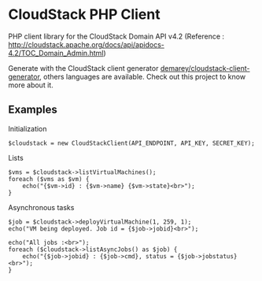 CloudStack PHP Client
=====================

PHP client library for the CloudStack Domain API v4.2 (Reference : http://cloudstack.apache.org/docs/api/apidocs-4.2/TOC_Domain_Admin.html)

Generate with the CloudStack client generator [demarey/cloudstack-client-generator](https://github.com/demarey/cloudstack-client-generator),
others languages are available. Check out this project to know more about it.

Examples
--------

Initialization

    $cloudstack = new CloudStackClient(API_ENDPOINT, API_KEY, SECRET_KEY);
   
Lists

    $vms = $cloudstack->listVirtualMachines();
    foreach ($vms as $vm) {
        echo("{$vm->id} : {$vm->name} {$vm->state}<br>");
    }
   
Asynchronous tasks

    $job = $cloudstack->deployVirtualMachine(1, 259, 1);
    echo("VM being deployed. Job id = {$job->jobid}<br>");
    
    echo("All jobs :<br>");
    foreach ($cloudstack->listAsyncJobs() as $job) {
        echo("{$job->jobid} : {$job->cmd}, status = {$job->jobstatus}<br>");
    }
